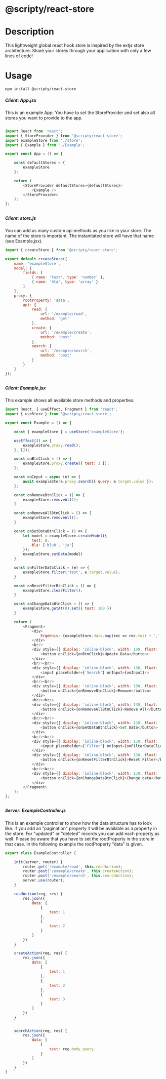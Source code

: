 # @scripty/react-store

# Description

This lightweight global react hook store is inspired by the extjs store architecture.
Share your stores through your application with only a few lines of code!

# Usage
```bash
npm install @scripty/react-store
```

##### Client: App.jsx
This is an example App. You have to set the StoreProvider and set also all stores you want to provide
 to the app.
```javascript

import React from 'react';
import { StoreProvider } from '@scripty/react-store';
import exampleStore from './store';
import { Example } from './Example';

export const App = () => {

    const defaultStores = {
        exampleStore
    };

    return (
        <StoreProvider defaultStores={defaultStores}>
            <Example />
        </StoreProvider>
    );
};
```

##
##### Client: store.js
You can add as many custom api methods as you like in your store. The name of the store is important.
The instantiated store will have that name (see Example.jsx).
```javascript
import { createStore } from '@scripty/react-store';

export default createStore({
    name: 'exampleStore',
    model: {
        fields: [
            { name: 'test', type: 'number' },
            { name: 'bla', type: 'array' }
        ]
    },
    proxy: {
        rootProperty: 'data',
        api: {
            read: {
                url: '/example/read',
                method: 'get'
            },
            create: {
                url: '/example/create',
                method: 'post'
            },
            search: {
                url: '/example/search',
                method: 'post'
            }
        }
    }
});

```

##
##### Client: Example.jsx
This example shows all available store methods and properties.

```javascript
import React, { useEffect, Fragment } from 'react';
import { useStore } from '@scripty/react-store';

export const Example = () => {

    const { exampleStore } = useStore('exampleStore');

    useEffect(() => {
        exampleStore.proxy.read();
    }, []);

    const onBtnClick = () => {
        exampleStore.proxy.create({ test: 3 });
    };

    const onInput = async (e) => {
        await exampleStore.proxy.search({ query: e.target.value });
    };

    const onRemoveBtnClick = () => {
        exampleStore.removeAt(1);
    }

    const onRemoveAllBtnClick = () => {
        exampleStore.removeAll();
    }

    const onSetDataBtnClick = () => {
        let model = exampleStore.createModel({
            test: 8,
            bla: ['blub', 'ja']
        });
        exampleStore.setData(model)
    }

    const onFilterDataClick = (e) => {
        exampleStore.filter('test', e.target.value);
    }

    const onResetFilterBtnClick = () => {
        exampleStore.clearFilter();
    }

    const onChangeDataBtnClick = () => {
        exampleStore.getAt(0).set({ test: 100 })
    }

    return (
        <Fragment>
            <div>
                Ergebnis: {exampleStore.data.map(rec => rec.test + ',')}
            </div>
            <br/>
            <div style={{ display: 'inline-block', width: 100, float: 'left' }}>
                <button onClick={onBtnClick}>Update Data</button>
            </div>
            <br/><br/>
            <div style={{ display: 'inline-block', width: 100, float: 'left' }}>
                <input placeholder={'Search'} onInput={onInput}/>
            </div>
            <br/><br/>
            <div style={{ display: 'inline-block', width: 100, float: 'left' }}>
                <button onClick={onRemoveBtnClick}>Remove</button>
            </div>
            <br/><br/>
            <div style={{ display: 'inline-block', width: 130, float: 'left' }}>
                <button onClick={onRemoveAllBtnClick}>Remove All</button>
            </div>
            <br/><br/>
            <div style={{ display: 'inline-block', width: 130, float: 'left' }}>
                <button onClick={onSetDataBtnClick}>Set Data</button>
            </div>
            <br/><br/>
            <div style={{ display: 'inline-block', width: 130, float: 'left' }}>
                <input placeholder={'Filter'} onInput={onFilterDataClick}/>
            </div>
            <div style={{ display: 'inline-block', width: 130, float: 'left' }}>
                <button onClick={onResetFilterBtnClick}>Reset Filter</button>
            </div>
            <br/><br/>
            <div style={{ display: 'inline-block', width: 130, float: 'left' }}>
                <button onClick={onChangeDataBtnClick}>Change data</button>
            </div>
        </Fragment>
    );
};
```
##
##### Server: ExampleController.js
This is an example controller to show how the data structure has to look like.
if you add an "pagination" property it will be available as a property in the store.
For "updated" or "deleted" records you can add each property as well. Please be aware that you have to
set the rootProperty in the store in that case. In the following example the rootProperty "data" is given.

```javascript
export class ExampleController {

    init(server, router) {
        router.get('/example/read', this.readAction);
        router.post('/example/create', this.createAction);
        router.post('/example/search', this.searchAction);
        server.use(router);
    }

    readAction(req, res) {
        res.json({
            data: [
                {
                    test: 1
                },
                {
                    test: 2
                }
            ]
        })
    }

    createAction(req, res) {
        res.json({
            data: [
                {
                    test: 1
                },
                {
                    test: 2
                },
                {
                    test: 3
                }
            ]
        })
    }


    searchAction(req, res) {
        res.json({
            data: [
                {
                    test: req.body.query
                }
            ]
        })
    }
}
```
